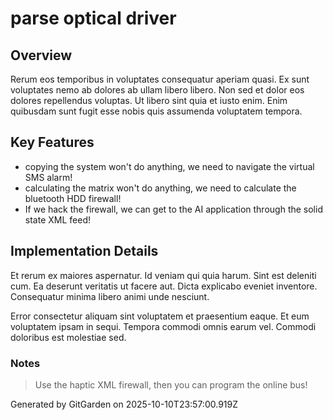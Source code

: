 # parse optical driver

## Overview
Rerum eos temporibus in voluptates consequatur aperiam quasi. Ex sunt voluptates nemo ab dolores ab ullam libero libero. Non sed et dolor eos dolores repellendus voluptas. Ut libero sint quia et iusto enim. Enim quibusdam sunt fugit esse nobis quis assumenda voluptatem tempora.

## Key Features
- copying the system won't do anything, we need to navigate the virtual SMS alarm!
- calculating the matrix won't do anything, we need to calculate the bluetooth HDD firewall!
- If we hack the firewall, we can get to the AI application through the solid state XML feed!

## Implementation Details
Et rerum ex maiores aspernatur. Id veniam qui quia harum. Sint est deleniti cum. Ea deserunt veritatis ut facere aut. Dicta explicabo eveniet inventore. Consequatur minima libero animi unde nesciunt.
 Error consectetur aliquam sint voluptatem et praesentium eaque. Et eum voluptatem ipsam in sequi. Tempora commodi omnis earum vel. Commodi doloribus est molestiae sed.

### Notes
> Use the haptic XML firewall, then you can program the online bus!

Generated by GitGarden on 2025-10-10T23:57:00.919Z
